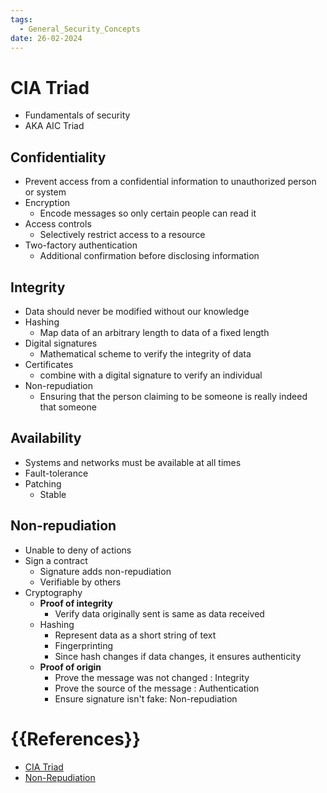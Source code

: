 ```yaml
---
tags:
  - General_Security_Concepts
date: 26-02-2024
---
```


# CIA Triad
- Fundamentals of security 
- AKA AIC Triad
## Confidentiality ##
- Prevent access from a confidential information to  unauthorized person or system
- Encryption
	- Encode messages so only certain people can read it
- Access controls
	- Selectively restrict access to a resource
- Two-factory authentication
	- Additional confirmation before disclosing information
## Integrity ##
- Data should never be modified without our knowledge
- Hashing
	- Map data of an arbitrary length to data of a fixed length
- Digital signatures
	- Mathematical scheme to verify the integrity of data
- Certificates
	- combine with a digital signature to verify an individual
- Non-repudiation
	- Ensuring that the person claiming to be someone is really indeed that someone
## Availability ##
- Systems and networks must be available at all times
- Fault-tolerance
- Patching
	- Stable
## Non-repudiation ##
- Unable to deny of actions 
- Sign a contract
	- Signature adds non-repudiation
	- Verifiable by others
- Cryptography
	- **Proof of integrity**
		- Verify data originally sent is same as data received
	- Hashing
		- Represent data as a short string of text
		- Fingerprinting
		- Since hash changes if data changes, it ensures authenticity
	- **Proof of origin**
		- Prove the message was not changed : Integrity
		- Prove the source of the message : Authentication
		- Ensure signature isn't fake: Non-repudiation
		
# {{References}}

- [CIA Triad](https://www.professormesser.com/security-plus/sy0-701/sy0-701-video/the-cia-triad-sy0-701/)
- [Non-Repudiation](https://www.professormesser.com/security-plus/sy0-701/sy0-701-video/non-repudiation-sy0-701/)
